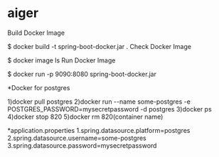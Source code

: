# aiger
Build Docker Image

$ docker build -t spring-boot-docker.jar .
Check Docker Image

$ docker image ls
Run Docker Image

$ docker run -p 9090:8080 spring-boot-docker.jar


*Docker for postgres

1)docker pull postgres
2)docker run --name some-postgres -e POSTGRES_PASSWORD=mysecretpassword -d postgres
3)docker ps
4)docker stop 820
5)docker rm 820(container name)

*application.properties
1.spring.datasource.platform=postgres
2.spring.datasource.username=some-postgres
3.spring.datasource.password=mysecretpassword
